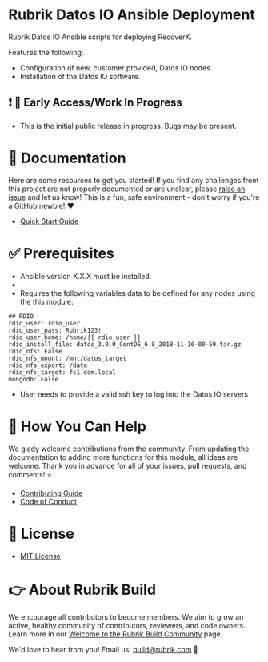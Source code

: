 # Rubrik Datos IO Ansible Deployment

Rubrik Datos IO Ansible scripts for deploying RecoverX.

Features the following:

* Configuration of new, customer provided, Datos IO nodes
* Installation of the Datos IO software.

## :exclamation: :construction: Early Access/Work In Progress

* This is the initial public release in progress. Bugs may be present.

# :blue_book: Documentation 

Here are some resources to get you started! If you find any challenges from this project are not properly documented or are unclear, please [raise an issue](https://github.com/rubrikinc/rdio-ansible-installer/issues/new/choose) and let us know! This is a fun, safe environment - don't worry if you're a GitHub newbie! :heart:

* [Quick Start Guide](/docs/quick-start.md)

# :white_check_mark: Prerequisites

* Ansible version X.X.X must be installed.
* 
* Requires the following variables data to be defined for any nodes using the this module:

```text
## RDIO
rdio_user: rdio_user
rdio_user_pass: Rubrik123!
rdio_user_home: /home/{{ rdio_user }}
rdio_install_file: datos_3.0.0_CentOS_6.8_2018-11-16-00-59.tar.gz
rdio_nfs: False
rdio_nfs_mount: /mnt/datos_target
rdio_nfs_export: /data
rdio_nfs_target: fs1.dom.local
mongodb: False
```

* User needs to provide a valid ssh key to log into the Datos IO servers

# :muscle: How You Can Help

We glady welcome contributions from the community. From updating the documentation to adding more functions for this module, all ideas are welcome. Thank you in advance for all of your issues, pull requests, and comments! :star:

* [Contributing Guide](CONTRIBUTING.md)
* [Code of Conduct](CODE_OF_CONDUCT.md)

# :pushpin: License

* [MIT License](LICENSE)

# :point_right: About Rubrik Build

We encourage all contributors to become members. We aim to grow an active, healthy community of contributors, reviewers, and code owners. Learn more in our [Welcome to the Rubrik Build Community](https://github.com/rubrikinc/welcome-to-rubrik-build) page.

We'd love to hear from you! Email us: build@rubrik.com :love_letter:
